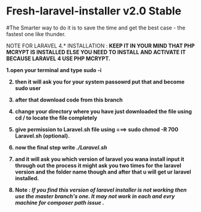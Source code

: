 # Fresh-laravel-installer v2.0 Stable

#The Smarter way to do it is to save the time and get the best case - the fastest one like thunder.

NOTE FOR LARAVEL 4.* INSTALLATION : <b>KEEP IT IN YOUR MIND THAT PHP MCRYPT IS INSTALLED ELSE YOU NEED TO INSTALL AND ACTIVATE IT BECAUSE LARAVEL 4 USE PHP MCRYPT. <br/>

1.<b>open your terminal and type sudo -i  <br/>

2. then it will ask you for your system passowrd put that and become sudo user <br>

3. after that download code from this branch <br>

4. change your directory where you have just downloaded the file using cd /<your path to directory> to locate the file completely <br>

5. give permission to Laravel.sh file using ===> sudo chmod -R 700 Laravel.sh (optional).<br>

6. now the final step write <i>./Laravel.sh</i> <br>

7. and it will ask you which version of laravel you wana install input it through out the process it might ask you two times for the laravel version and the folder name though and after that u will get ur laravel installed. <br>

8. Note : <i> If you find this version of laravel installer is not working then use the master branch's one. It may not work in each and evry machine for composer path issue .  </i>
